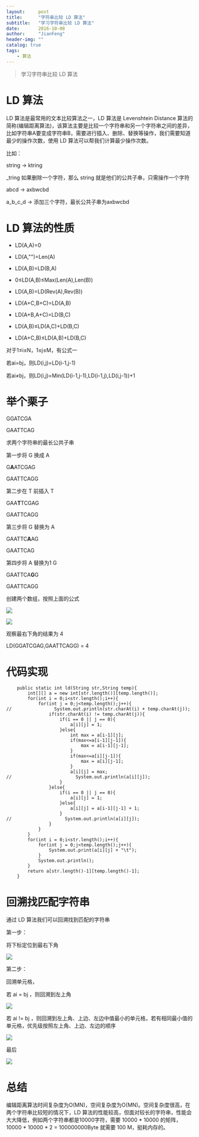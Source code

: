 ```yaml
---
layout:     post
title:      "字符串比较 LD 算法"
subtitle:   "学习字符串比较 LD 算法"
date:       2016-10-08
author:     "JianFeng"
header-img: ""
catalog: true
tags:
    - 算法
---
```


> 学习字符串比较 LD 算法



# LD 算法
LD 算法是最常用的文本比较算法之一，LD 算法是 Levenshtein Distance 算法的简称(编辑距离算法)，该算法主要是比较一个字符串和另一个字符串之间的差异，比如字符串A要变成字符串B，需要进行插入、删除、替换等操作，我们需要知道最少的操作次数，使用 LD 算法可以帮我们计算最少操作次数。

比如：

string -> ktring

_tring 如果删除一个字符，那么 string 就是他们的公共子串，只需操作一个字符

abcd -> axbwcbd 

a_b_c_d -> 添加三个字符，最长公共子串为axbwcbd




# LD 算法的性质

- LD(A,A)=0

- LD(A,"")=Len(A)

- LD(A,B)=LD(B,A)

- 0≤LD(A,B)≤Max(Len(A),Len(B))

- LD(A,B)=LD(Rev(A),Rev(B))

- LD(A+C,B+C)=LD(A,B)

- LD(A+B,A+C)=LD(B,C)

- LD(A,B)≤LD(A,C)+LD(B,C) 

- LD(A+C,B)≤LD(A,B)+LD(B,C)


对于1≤i≤N，1≤j≤M，有公式一

若ai=bj，则LD(i,j)=LD(i-1,j-1)

若ai≠bj，则LD(i,j)=Min(LD(i-1,j-1),LD(i-1,j),LD(i,j-1))+1




# 举个栗子

GGATCGA

GAATTCAG

求两个字符串的最长公共子串

第一步将 G 换成 A

G**A**ATCGAG

GAATTCAGG

第二步在 T 前插入 T

GAA**T**TCGAG

GAATTCAGG

第三步将 G 替换为 A

GAATTC**A**AG

GAATTCAG

第四步将 A 替换为1 G

GAATTCA**G**G

GAATTCAGG

创建两个数组，按照上面的公式

![](/img/blog/ld-0.jpg)

![](/img/blog/ld-1.jpg)

观察最右下角的结果为 4

LD(GGATCGAG,GAATTCAGG) = 4




# 代码实现

	    public static int ld(String str,String temp){
	        int[][] a = new int[str.length()][temp.length()];
	        for(int i = 0;i<str.length();i++){
	            for(int j = 0;j<temp.length();j++){
	//                System.out.println(str.charAt(i) + temp.charAt(j));
	                if(str.charAt(i) != temp.charAt(j)){
	                    if(i == 0 || j == 0){
	                        a[i][j] = 1;
	                    }else{
	                        int max = a[i-1][j];
	                        if(max<=a[i-1][j-1]){
	                            max = a[i-1][j-1];
	                        }
	                        if(max<=a[i][j-1]){
	                            max = a[i][j-1];
	                        }
	                        a[i][j] = max;
	//                        System.out.println(a[i][j]);
	                    }
	                }else{
	                    if(i == 0 || j == 0){
	                        a[i][j] = 1;
	                    }else{
	                        a[i][j] = a[i-1][j-1] + 1;
	                    }
	//                    System.out.println(a[i][j]);
	                }
	            }
	        }
	        for(int i = 0;i<str.length();i++){
	            for(int j = 0;j<temp.length();j++){
	                System.out.print(a[i][j] + "\t");
	            }
	            System.out.println();
	        }
	        return a[str.length()-1][temp.length()-1];
	    }
	    
# 回溯找匹配字符串

通过 LD 算法我们可以回溯找到匹配的字符串

第一步：

将下标定位到最右下角

![](/img/blog/ld-2.jpg)

第二步：

回溯单元格，


若 ai = bj ，则回溯到左上角

![](/img/blog/ld-3.jpg)


若 ai != bj ，则回溯到左上角、上边、左边中值最小的单元格，若有相同最小值的单元格，优先级按照左上角、上边、左边的顺序

![](/img/blog/ld-4.jpg)

最后

![](/img/blog/ld-5.jpg)

# 总结
编辑距离算法时间复杂度为O(MN)，空间复杂度为O(MN)。空间复杂度很高，在两个字符串比较短的情况下，LD 算法的性能较高，但面对较长的字符串，性能会大大降低，例如两个字符串都是10000字符，需要 10000 * 10000 的矩阵， 10000 * 10000 * 2 = 100000000Byte 就需要 100 M，挺耗内存的。



